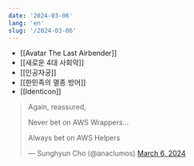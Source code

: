 ```yaml
---
date: '2024-03-06'
lang: 'en'
slug: '/2024-03-06'
---
```


- [[Avatar The Last Airbender]]
- [[새로운 4대 사회악]]
- [[인공자궁]]
- [[한민족의 멸종 방어]]
- [[Identicon]]

<blockquote class="twitter-tweet">

Again, reassured,

Never bet on AWS Wrappers…

Always bet on AWS Helpers

&mdash; Sunghyun Cho (@anaclumos) [March 6, 2024](https://twitter.com/anaclumos/status/1765495773536600561?ref_src=twsrc%5Etfw)

</blockquote>
